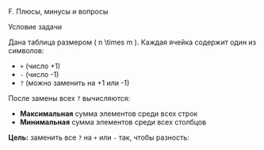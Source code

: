F. Плюсы, минусы и вопросы

Условие задачи

Дана таблица размером \( n \times m \). Каждая ячейка содержит один из символов:
- `+` (число +1)
- `-` (число -1)  
- `?` (можно заменить на +1 или -1)

После замены всех `?` вычисляются:
- **Максимальная** сумма элементов среди всех строк
- **Минимальная** сумма элементов среди всех столбцов

**Цель:** заменить все `?` на `+` или `-` так, чтобы разность: